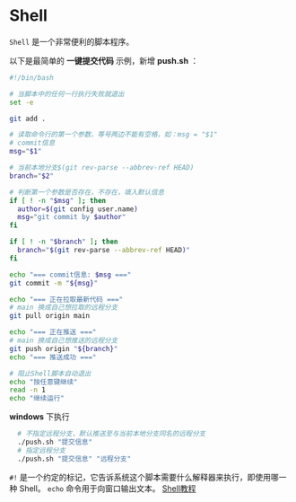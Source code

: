 # Shell

`Shell` 是一个非常便利的脚本程序。

以下是最简单的 **一键提交代码** 示例，新增 **push.sh** ：

```bash
#!/bin/bash

# 当脚本中的任何一行执行失败就退出
set -e

git add .

# 读取命令行的第一个参数，等号两边不能有空格，如：msg = "$1"
# commit信息
msg="$1"

# 当前本地分支$(git rev-parse --abbrev-ref HEAD)
branch="$2"

# 判断第一个参数是否存在，不存在，填入默认信息
if [ ! -n "$msg" ]; then
  author=$(git config user.name)
  msg="git commit by $author"
fi

if [ ! -n "$branch" ]; then
  branch="$(git rev-parse --abbrev-ref HEAD)"
fi

echo "=== commit信息: $msg ==="
git commit -m "${msg}"

echo "=== 正在拉取最新代码 ==="
# main 换成自己想拉取的远程分支
git pull origin main

echo "=== 正在推送 ==="
# main 换成自己想推送的远程分支
git push origin "${branch}"
echo "=== 推送成功 ==="

# 阻止Shell脚本自动退出
echo "按任意键继续"
read -n 1
echo "继续运行"

```

**windows** 下执行

```bash
  # 不指定远程分支，默认推送至与当前本地分支同名的远程分支
  ./push.sh "提交信息"
  # 指定远程分支
  ./push.sh "提交信息" "远程分支"
```

`#!` 是一个约定的标记，它告诉系统这个脚本需要什么解释器来执行，即使用哪一种 Shell。
`echo` 命令用于向窗口输出文本。
[Shell教程](https://www.runoob.com/linux/linux-shell.html)
